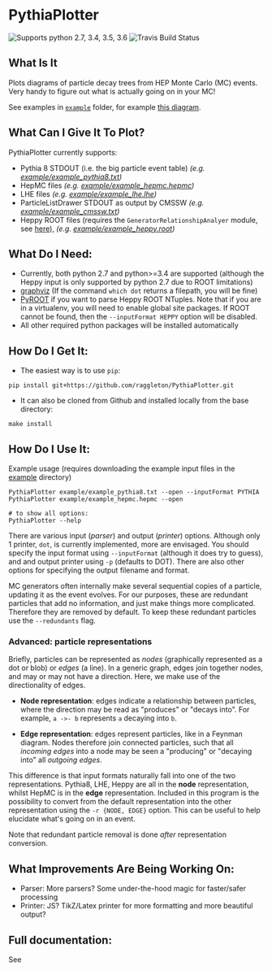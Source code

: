 # PythiaPlotter

![Supports python 2.7, 3.4, 3.5, 3.6](https://img.shields.io/pypi/pyversions/Django.svg) ![Travis Build Status](https://travis-ci.org/raggleton/PythiaPlotter.svg?branch=proper_restructure)

## What Is It
Plots diagrams of particle decay trees from HEP Monte Carlo (MC) events. Very handy to figure out what is actually going on in your MC!

See examples in [`example`](example) folder, for example [this diagram](example/example_pythia8.pdf).

## What Can I Give It To Plot?

PythiaPlotter currently supports:

- Pythia 8 STDOUT (i.e. the big particle event table) *(e.g. [example/example_pythia8.txt](example/example_pythia8.txt))*
- HepMC files *(e.g. [example/example_hepmc.hepmc](example/example_hepmc.hepmc))*
- LHE files *(e.g. [example/example_lhe.lhe](example/example_lhe.lhe))*
- ParticleListDrawer STDOUT as output by CMSSW *(e.g. [example/example_cmssw.txt](example/example_cmssw.txt))*
- Heppy ROOT files (requires the `GeneratorRelationshipAnalyer` module, see [here]()), *(e.g. [example/example_heppy.root](example_heppy.root))*

## What Do I Need:

- Currently, both python 2.7 and python>=3.4 are supported (although the Heppy
 input is only supported by python 2.7 due to ROOT limitations)
- [graphviz](http://www.graphviz.org) (If the command `which dot` returns a filepath, you will be fine)
- [PyROOT](https://root.cern.ch/) if you want to parse Heppy ROOT NTuples. Note that if you are in a virtualenv,
you will need to enable global site packages. If ROOT cannot be found, then the `--inputFormat HEPPY` option will be disabled. 
- All other required python packages will be installed automatically

## How Do I Get It:

- The easiest way is to use `pip`:

```
pip install git+https://github.com/raggleton/PythiaPlotter.git
```

- It can also be cloned from Github and installed locally from the base directory:

```
make install
```

## How Do I Use It:

Example usage (requires downloading the example input files in the [example](example) directory)

```
PythiaPlotter example/example_pythia8.txt --open --inputFormat PYTHIA
PythiaPlotter example/example_hepmc.hepmc --open

# to show all options:
PythiaPlotter --help
```

There are various input (_parser_) and output (_printer_) options.
Although only 1 printer, `dot`, is currently implemented, more are envisaged.
You should specify the input format using `--inputFormat` (although it does try to guess), and and output printer using `-p` (defaults to DOT).
There are also other options for specifying the output filename and format.

MC generators often internally make several sequential copies of a particle, updating it as the event evolves.
For our purposes, these are redundant particles that add no information, and just make things more complicated.
Therefore they are removed by default.
To keep these redundant particles use the `--redundants` flag.

### Advanced: particle representations

Briefly, particles can be represented as _nodes_ (graphically represented as a dot or blob) or _edges_ (a line).
In a generic graph, edges join together nodes, and may or may not have a direction.
Here, we make use of the directionality of edges.

- **Node representation**: edges indicate a relationship between particles, where the direction may be read as "produces" or "decays into". For example, `a ->- b` represents `a` decaying into `b`.

- **Edge representation**: edges represent particles, like in a Feynman diagram. Nodes therefore join connected particles, such that all _incoming edges_ into a node may be seen a "producing" or "decaying into" all _outgoing edges_.

This difference is that input formats naturally fall into one of the two representations.
Pythia8, LHE, Heppy are all in the **node** representation, whilst HepMC is in the **edge** representation.
Included in this program is the possibility to convert from the default representation into the other representation using the `-r {NODE, EDGE}` option.
This can be useful to help elucidate what's going on in an event.

Note that redundant particle removal is done _after_ representation conversion.

## What Improvements Are Being Working On:

- Parser: More parsers? Some under-the-hood magic for faster/safer processing
- Printer: JS? TikZ/Latex printer for more formatting and more beautiful output?

## Full documentation:

See
